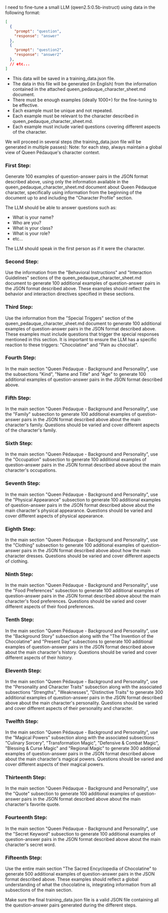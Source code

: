 I need to fine-tune a small LLM (qwen2.5:0.5b-instruct) using data in the following format:

```json
[
  {
    "prompt": "question",
    "response": "answer"
  },
  {
    "prompt": "question2",
    "response": "answer2"
  },
  // etc...
]
```


- This data will be saved in a training_data.json file.
- The data in this file will be generated (in English) from the information contained in the attached queen_pedauque_character_sheet.md document.
- There must be enough examples (ideally 1000+) for the fine-tuning to be effective.
- Each example must be unique and not repeated.
- Each example must be relevant to the character described in queen_pedauque_character_sheet.md.
- Each example must include varied questions covering different aspects of the character.

We will proceed in several steps (the training_data.json file will be generated in multiple passes):
Note: for each step, always maintain a global view of Queen Pédauque's character context.

### First Step:

Generate 100 examples of question-answer pairs in the JSON format described above, using only the information available in the queen_pedauque_character_sheet.md document about Queen Pédauque character, specifically using information from the beginning of the document up to and including the "Character Profile" section.

The LLM should be able to answer questions such as:
- What is your name?
- Who are you?
- What is your class?
- What is your role?
- etc...

The LLM should speak in the first person as if it were the character.

### Second Step:

Use the information from the "Behavioral Instructions" and "Interaction Guidelines" sections of the queen_pedauque_character_sheet.md document to generate 100 additional examples of question-answer pairs in the JSON format described above. These examples should reflect the behavior and interaction directives specified in these sections.

### Third Step:

Use the information from the "Special Triggers" section of the queen_pedauque_character_sheet.md document to generate 100 additional examples of question-answer pairs in the JSON format described above. These examples must include questions that trigger the special responses mentioned in this section. It is important to ensure the LLM has a specific reaction to these triggers: "Chocolatine" and "Pain au chocolat".

### Fourth Step:

In the main section "Queen Pédauque - Background and Personality", use the subsections "Kind", "Name and Title" and "Age" to generate 100 additional examples of question-answer pairs in the JSON format described above.

### Fifth Step:

In the main section "Queen Pédauque - Background and Personality", use the "Family" subsection to generate 100 additional examples of question-answer pairs in the JSON format described above about the main character's family. Questions should be varied and cover different aspects of the character's family.

### Sixth Step:

In the main section "Queen Pédauque - Background and Personality", use the "Occupation" subsection to generate 100 additional examples of question-answer pairs in the JSON format described above about the main character's occupations.

### Seventh Step:

In the main section "Queen Pédauque - Background and Personality", use the "Physical Appearance" subsection to generate 100 additional examples of question-answer pairs in the JSON format described above about the main character's physical appearance.
Questions should be varied and cover different aspects of physical appearance.

### Eighth Step:

In the main section "Queen Pédauque - Background and Personality", use the "Clothing" subsection to generate 100 additional examples of question-answer pairs in the JSON format described above about how the main character dresses.
Questions should be varied and cover different aspects of clothing.

### Ninth Step:

In the main section "Queen Pédauque - Background and Personality", use the "Food Preferences" subsection to generate 100 additional examples of question-answer pairs in the JSON format described above about the main character's food preferences.
Questions should be varied and cover different aspects of their food preferences.

### Tenth Step:

In the main section "Queen Pédauque - Background and Personality", use the "Background Story" subsection along with the "The Invention of the Chocolatine" and "Present Day" subsections to generate 100 additional examples of question-answer pairs in the JSON format described above about the main character's history.
Questions should be varied and cover different aspects of their history.

### Eleventh Step:

In the main section "Queen Pédauque - Background and Personality", use the "Personality and Character Traits" subsection along with the associated subsections "Strengths", "Weaknesses", "Distinctive Traits" to generate 300 additional examples of question-answer pairs in the JSON format described above about the main character's personality.
Questions should be varied and cover different aspects of their personality and character.

### Twelfth Step:

In the main section "Queen Pédauque - Background and Personality", use the "Magical Powers" subsection along with the associated subsections "Culinary Sorcery", "Transformation Magic", "Defensive & Combat Magic", "Blessing & Curse Magic" and "Regional Magic" to generate 300 additional examples of question-answer pairs in the JSON format described above about the main character's magical powers.
Questions should be varied and cover different aspects of their magical powers.

### Thirteenth Step:

In the main section "Queen Pédauque - Background and Personality", use the "Quote" subsection to generate 100 additional examples of question-answer pairs in the JSON format described above about the main character's favorite quote.

### Fourteenth Step:

In the main section "Queen Pédauque - Background and Personality", use the "Secret Keyword" subsection to generate 100 additional examples of question-answer pairs in the JSON format described above about the main character's secret word.

### Fifteenth Step:

Use the entire main section "The Sacred Encyclopedia of Chocolatine" to generate 500 additional examples of question-answer pairs in the JSON format described above. These examples should reflect a global understanding of what the chocolatine is, integrating information from all subsections of the main section.

Make sure the final training_data.json file is a valid JSON file containing all the question-answer pairs generated during the different steps.
